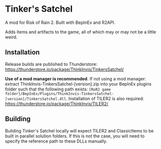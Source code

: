 # Tinker's Satchel

A mod for Risk of Rain 2. Built with BepInEx and R2API.

Adds items and artifacts to the game, all of which may or may not be a little weird.

## Installation

Release builds are published to Thunderstore: https://thunderstore.io/package/ThinkInvis/TinkersSatchel/

**Use of a mod manager is recommended**. If not using a mod manager: extract ThinkInvis-TinkersSatchel-[version].zip into your BepInEx plugins folder such that the following path exists: `[RoR2 game folder]/BepInEx/Plugins/ThinkInvis-TinkersSatchel-[version]/TinkersSatchel.dll`.
Installation of TILER2 is also required: https://thunderstore.io/package/ThinkInvis/TILER2/

## Building

Building Tinker's Satchel locally will expect TILER2 and ClassicItems to be built in parallel solution folders. If this is not the case, you will need to specify the reference path to these DLLs manually.
